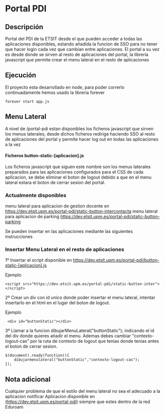 

# Portal PDI

## Descripción
Portal del PDI de la ETSIT desde el que pueden acceder a todas las aplicaciones disponibles, estando añadida la funcion de SSO para no tener que hacer login cada vez que cambian entre aplicaciones.
El portal a su vez es desde donde se sirven al resto de aplicaciones del portal, la libreria javascript que permite crear el menu lateral en el resto de aplicaciones

## Ejecución
El proyecto esta desarrollado en node, para poder correrlo continuadamente hemos usado la libreria forever

```
forever start app.js
```

## Menu Lateral
A nivel de /portal-pdi estan disponibles los ficheros javascript que sirven los menus laterales, desde dichos ficheros redirige haciendo SSO al resto de aplicaciones del portal y permite hacer log out en todas las aplicaciones a la vez

#### Ficheros button-static-[aplicacion].js
Los ficheros javascript que siguen este nombre son los menus laterales preparados para las aplicaciones configurados para el CSS de cada aplicacion, se debe eliminar el boton de logout debido a que en el menu lateral estara el boton de cerrar sesion del portal. 

### Actualmente disponibles
menu lateral para aplicacion de gestion docente en https://dev.etsit.upm.es/portal-pdi/static-button-intercontacta
menu lateral para aplicacion de parking https://dev.etsit.upm.es/portal-pdi/static-button-parking

Se pueden insertar en las aplicaciones mediante las siguientes instrucciones

### Insertar Menu Lateral en el resto de aplicaciones
1º Insertar el script disponible en https://dev.etsit.upm.es/portal-pdi/button-static-[aplicacion].js 

Ejemplo

```
<script src="https://dev.etsit.upm.es/portal-pdi/static-button-inter"></script>
```

2º Crear un div con id unico donde poder insertar el menu lateral, intentar insertarlo en el html en el lugar del boton de logout.

Ejemplo

```
 <div id="buttonStatic"></div>
```

3º Llamar a la funcion dibujarMenuLateral("buttonStatic"); indicando el id del div donde quieres añadir el menu. Ademas debes cambiar "contexto-logout-cas" por la ruta de contexto de logout que tenias donde tenias antes el boton de cerrar sesion.

```
$(document).ready(function(){
    dibujarmenulateral("buttonStatic","contexto-logout-cas");
});
```

## Nota adicional
Cualquier problema de que el estilo del menu lateral no sea el adecuado a la aplicacion notificar
Aplicacion disponible en (https://dev.etsit.upm.es/portal-pdi) siempre que estes dentro de la red Eduroam
